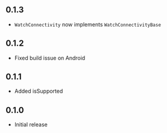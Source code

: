 ## 0.1.3
- `WatchConnectivity` now implements `WatchConnectivityBase`

## 0.1.2
- Fixed build issue on Android

## 0.1.1
- Added isSupported

## 0.1.0
- Initial release
